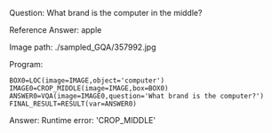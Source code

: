 Question: What brand is the computer in the middle?

Reference Answer: apple

Image path: ./sampled_GQA/357992.jpg

Program:

```
BOX0=LOC(image=IMAGE,object='computer')
IMAGE0=CROP_MIDDLE(image=IMAGE,box=BOX0)
ANSWER0=VQA(image=IMAGE0,question='What brand is the computer?')
FINAL_RESULT=RESULT(var=ANSWER0)
```
Answer: Runtime error: 'CROP_MIDDLE'

